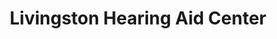 ---
title: "Livingston Hearing Aid Center"
url: /denton/livingston-hearing-aid-center/
shop: hearing aids
---